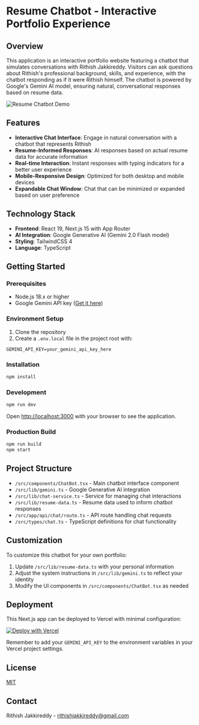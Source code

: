 # Resume Chatbot - Interactive Portfolio Experience

## Overview

This application is an interactive portfolio website featuring a chatbot that simulates conversations with Rithish Jakkireddy. Visitors can ask questions about Rithish's professional background, skills, and experience, with the chatbot responding as if it were Rithish himself. The chatbot is powered by Google's Gemini AI model, ensuring natural, conversational responses based on resume data.

![Resume Chatbot Demo](/public/chatbot-demo.png)

## Features

- **Interactive Chat Interface**: Engage in natural conversation with a chatbot that represents Rithish
- **Resume-Informed Responses**: AI responses based on actual resume data for accurate information
- **Real-time Interaction**: Instant responses with typing indicators for a better user experience
- **Mobile-Responsive Design**: Optimized for both desktop and mobile devices
- **Expandable Chat Window**: Chat that can be minimized or expanded based on user preference

## Technology Stack

- **Frontend**: React 19, Next.js 15 with App Router
- **AI Integration**: Google Generative AI (Gemini 2.0 Flash model)
- **Styling**: TailwindCSS 4
- **Language**: TypeScript

## Getting Started

### Prerequisites

- Node.js 18.x or higher
- Google Gemini API key ([Get it here](https://ai.google.dev/))

### Environment Setup

1. Clone the repository
2. Create a `.env.local` file in the project root with:

```
GEMINI_API_KEY=your_gemini_api_key_here
```

### Installation

```bash
npm install
```

### Development

```bash
npm run dev
```

Open [http://localhost:3000](http://localhost:3000) with your browser to see the application.

### Production Build

```bash
npm run build
npm start
```

## Project Structure

- `/src/components/ChatBot.tsx` - Main chatbot interface component
- `/src/lib/gemini.ts` - Google Generative AI integration
- `/src/lib/chat-service.ts` - Service for managing chat interactions
- `/src/lib/resume-data.ts` - Resume data used to inform chatbot responses
- `/src/app/api/chat/route.ts` - API route handling chat requests
- `/src/types/chat.ts` - TypeScript definitions for chat functionality

## Customization

To customize this chatbot for your own portfolio:

1. Update `/src/lib/resume-data.ts` with your personal information
2. Adjust the system instructions in `/src/lib/gemini.ts` to reflect your identity
3. Modify the UI components in `/src/components/ChatBot.tsx` as needed

## Deployment

This Next.js app can be deployed to Vercel with minimal configuration:

[![Deploy with Vercel](https://vercel.com/button)](https://vercel.com/new/clone?repository-url=https%3A%2F%2Fgithub.com%2Fyourusername%2Fchatbot-next)

Remember to add your `GEMINI_API_KEY` to the environment variables in your Vercel project settings.

## License

[MIT](LICENSE)

## Contact

Rithish Jakkireddy - [rithishjakkireddy@gmail.com](mailto:rithishjakkireddy@gmail.com)
